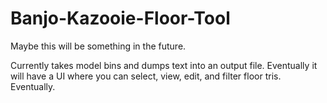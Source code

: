 # Banjo-Kazooie-Floor-Tool
Maybe this will be something in the future.

Currently takes model bins and dumps text into an output file. Eventually it will have a UI where you can select, view, edit, and filter floor tris. Eventually.
